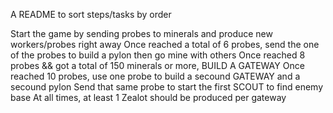 A README to sort steps/tasks by order 

Start the game by sending probes to minerals and produce new workers/probes right away
Once reached a total of 6 probes, send the one of the probes to build a pylon then go mine with others
Once reached 8 probes && got a total of 150 minerals or more, BUILD A GATEWAY
Once reached 10 probes, use one probe to build a secound GATEWAY and a secound pylon
Send that same probe to start the first SCOUT to find enemy base
At all times, at least 1 Zealot should be produced per gateway

